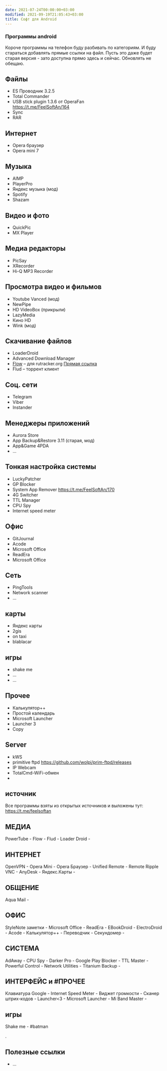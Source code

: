 ```yaml
---
date: 2021-07-24T00:00:00+03:00
modified: 2021-09-19T21:05:43+03:00
title: Софт для Android
---
```


### Программы android

Короче программы на телефон буду разбивать по категориям. И буду стараться добавлять прямые ссылки на файл. Пусть это даже будет старая версия - зато доступна прямо здесь и сейчас. Обновлять не обещаю.

## Файлы
- ES Проводник 3.2.5
- Total Commander 
- USB stick plugin 1.3.6 от OperaFan  
  <https://t.me/FeelSoftAn/164>
- Sync
- RAR

## Интернет 
- Opera браузер
- Opera mini 7

## Музыка
- AIMP
- PlayerPro
- Яндекс музыка (мод)
- Spotify
- Shazam

## Видео и фото
- QuickPic
- MX Player
 
 
## Медиа редакторы
   - PicSay
   - XRecorder
   - Hi-Q MP3 Recorder

## Просмотра видео и фильмов
   - Youtube Vanced (мод)
   - NewPipe
   - HD VideoBox (прикрыли)
   - LazyMedia 
   - Кино HD
   - Wink (мод)
 
## Скачивание файлов
- LoaderDroid
- Advanced Download Manager
- [Flow](#) – для rutracker.org
  [Прямая ссылка](#)
- Flud – торрент клиент

## Соц. сети
   - Telegram
   - Viber
   - Instander

## Менеджеры приложений
   - Aurora Store
   - App Backup&Restore 3.11 (старая, мод)
   - App&Game 4PDA
   - ...

## Тонкая настройка системы
   - LuckyPatcher
   - GP Blocker
   - System App Remover <https://t.me/FeelSoftAn/170>
   - 4G Switcher
   - TTL Manager
   - CPU Spy
   - Internet speed meter

## Офис
   - GitJournal
   - Acode
   - Microsoft Office
   - ReadEra
   - Microsoft Office

## Сеть
- PingTools
- Network scanner
- ...

## карты
- Яндекс карты
- 2gis
- on taxi
- blablacar

## игры
- shake me
- ...
- ...

## Прочее
- Калькулятор++
- Простой календарь
- Microsoft Launcher
- Launcher 3
- Copy

## Server
- kWS
- primitive ftpd <https://github.com/wolpi/prim-ftpd/releases>
- IP Webcam
- TotalCmd-WiFi-обмен
- 


## источник
Все программы взяты из открытых источников и выложены тут: <https://t.me/feelsoftan>

## МЕДИА
PowerTube - 
Flow - 
Flud - 
Loader Droid - 


## ИНТЕРНЕТ
OpenVPN - 
Opera Mini - 
Opera Браузер - 
Unified Remote - 
Remote Ripple VNC - 
AnyDesk - 
Яндекс.Карты - 

## ОБЩЕНИЕ
Aqua Mail - 

## ОФИС
StyleNote заметки - 
Microsoft Office - 
ReadEra - 
EBookDroid - 
ElectroDroid - 
Acode - 
Калькулятор++ - 
Переводчик - 
Секундомер - 

## СИСТЕМА
AdAway - 
CPU Spy - 
Darker Pro - 
Google Play Blocker - 
TTL Master - 
Powerful Control - 
Network Utilities - 
Titanium Backup - 

## ИНТЕРФЕЙС и #ПРОЧЕЕ
Клавиатура Google - 
Internet Speed Meter - 
Виджет громкости - 
Сканер штрих-кодов - 
Launcher<3 - 
Microsoft Launcher - 
Mi Band Master - 

## игры
Shake me - #batman

.

## Полезные ссылки
- ...
